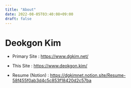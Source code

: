 ```yaml
---
title: "About"
date: 2022-08-05T03:40:08+09:00
draft: false
---
```


# Deokgon Kim

  - Primary Site : https://www.dgkim.net/
  - This Site : https://www.deokgon.kim/

  - Resume (Notion) : https://dgkimnet.notion.site/Resume-58f455f0ab3d4c5c853f18420d2c57ba
